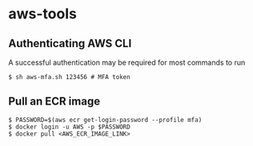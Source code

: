# aws-tools

## Authenticating AWS CLI
A successful authentication may be required for most commands to run
```
$ sh aws-mfa.sh 123456 # MFA token
```

## Pull an ECR image
```
$ PASSWORD=$(aws ecr get-login-password --profile mfa)
$ docker login -u AWS -p $PASSWORD
$ docker pull <AWS_ECR_IMAGE_LINK>
```
